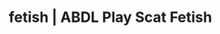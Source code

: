 ---
categories:
- Real Couples
- Fantasy Kink
- Shibari
- Sapphic Desires
- Immersive Erotica
image: /assets/images/1747714306487.jpg
layout: post
schema:
  description: Premium adult content featuring ABDL Play, Scat Fetish. High-quality
    artwork with provocative themes.
  keywords:
  - Roleplay Fantasies
  - Alt Romance
  - ABDL Play
  - Latex Fetish
  - Self-Pleasure
  - Scat Fetish
  name: 1747714306487 | ABDL Play Scat Fetish
  type: VisualArtwork
seo:
  description: Featured content with high-quality Scat Fetish, ABDL Play. HD images
    available.
  keywords: Scat Fetish, ABDL Play
  og_image: /assets/images/1747714306487.jpg
  schema_type: VisualArtwork
tags:
- '#fetish'
- ABDL Play
- Scat Fetish
title: fetish | ABDL Play Scat Fetish
---